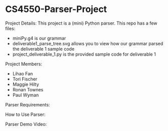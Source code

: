 # CS4550-Parser-Project
Project Details: This project is a (mini) Python parser.
This repo has a few files: 
- miniPy.g4 is our grammar
- deliverable1_parse_tree.svg allows you to view how our grammar parsed the deliverable 1 sample code
- project_deliverable_1.py is the provided sample code for deliverable 1

Project Members:

- Lihao Fan
- Tori Fischer
- Maggie Hilty
- Ronan Townes
- Paul Wyman

Parser Requirements:

How to Use Parser:

Parser Demo Video:


